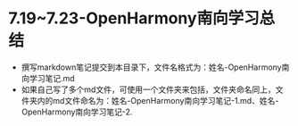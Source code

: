 # 7.19~7.23-OpenHarmony南向学习总结
- 撰写markdown笔记提交到本目录下，文件名格式为：姓名-OpenHarmony南向学习笔记.md
- 如果自己写了多个md文件，可使用一个文件夹来包括，文件夹命名同上，文件夹内的md文件命名为：姓名-OpenHarmony南向学习笔记-1.md、姓名-OpenHarmony南向学习笔记-2.